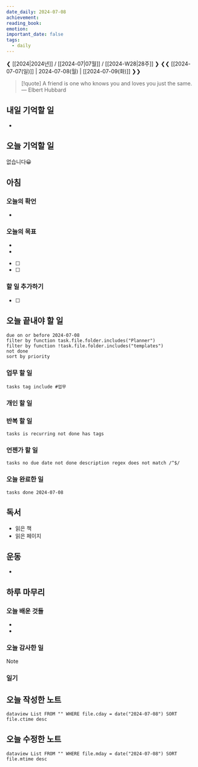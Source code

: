 ```yaml
---
date_daily: 2024-07-08
achievement: 
reading_book: 
emotion: 
important_date: false
tags:
  - daily
---
```

❮ [[2024|2024년]] / [[2024-07|07월]] / [[2024-W28|28주]] ❯
❮❮ [[2024-07-07(일)]] | 2024-07-08(월) | [[2024-07-09(화)]] ❯❯


> [!quote] A friend is one who knows you and loves you just the same.
> — Elbert Hubbard

## 내일 기억할 일 
-

## 오늘 기억할 일
없습니다😀
## 아침 
### 오늘의 확언 
-
### 오늘의 목표 
-
-
- [ ] 
- [ ] 

### 할 일 추가하기 
- [ ] 

## 오늘 끝내야 할 일 
```tasks
due on or before 2024-07-08 
filter by function task.file.folder.includes("Planner") 
filter by function !task.file.folder.includes("templates") 
not done 
sort by priority 
```
### 업무 할 일 
```tasks tag include #업무 ``` 
### 개인 할 일 

### 반복 할 일 
```tasks is recurring not done has tags ```

### 언젠가 할 일 
```tasks no due date not done description regex does not match /^$/ ``` 
### 오늘 완료한 일 
```tasks done 2024-07-08 ``` 
## 독서 
- 읽은 책 
- 읽은 페이지 
## 운동 
-
## 하루 마무리 
### 오늘 배운 것들 
- 
- 
### 오늘 감사한 일 
>[!note] 


### 일기 
## 오늘 작성한 노트 
```dataview List FROM "" WHERE file.cday = date("2024-07-08") SORT file.ctime desc ``` 
## 오늘 수정한 노트 
 ```dataview List FROM "" WHERE file.mday = date("2024-07-08") SORT file.mtime desc ```